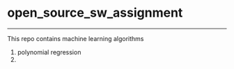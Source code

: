 # open_source_sw_assignment
---
This repo contains machine learning algorithms
1. polynomial regression
2. 
